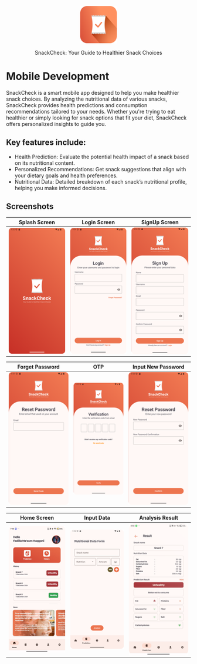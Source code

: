 <div align="center">
  <img src="https://github.com/SnackCheck-C242-PS242/.github/blob/cb18fd31cdea6d4550ba089fb3f19789e1cbf1c8/assests/App%20Ic.png" alt="Logo SnackCheck" style="width: 20%;">
  <p>SnackCheck: Your Guide to Healthier Snack Choices</p>
</div>

# Mobile Development
SnackCheck is a smart mobile app designed to help you make healthier snack choices. By analyzing the nutritional data of various snacks, SnackCheck provides health predictions and consumption recommendations tailored to your needs. Whether you're trying to eat healthier or simply looking for snack options that fit your diet, SnackCheck offers personalized insights to guide you.

## Key features include:
- Health Prediction: Evaluate the potential health impact of a snack based on its nutritional content.
- Personalized Recommendations: Get snack suggestions that align with your dietary goals and health preferences.
- Nutritional Data: Detailed breakdown of each snack’s nutritional profile, helping you make informed decisions.

## Screenshots

| Splash Screen                 | Login Screen                 | SignUp Screen                |
|-------------------------------|------------------------------|------------------------------|
| ![Splash Screen](https://github.com/SnackCheck-C242-PS242/Mobile-Development/blob/main/Screenshot/Splash%20Screen.png?raw=true) | ![Login Screen](https://github.com/SnackCheck-C242-PS242/Mobile-Development/blob/main/Screenshot/Login.png?raw=true) | ![SignUp Screen](https://github.com/SnackCheck-C242-PS242/Mobile-Development/blob/main/Screenshot/Sign%20Up.png?raw=true) |

| Forget Password               | OTP                          | Input New Password           |
|-------------------------------|------------------------------|------------------------------|
| ![Forget Password](https://github.com/SnackCheck-C242-PS242/Mobile-Development/blob/main/Screenshot/Forget%20Password.png?raw=true) | ![OTP](https://github.com/SnackCheck-C242-PS242/Mobile-Development/blob/main/Screenshot/OTP.png?raw=true) | ![Input New Password](https://github.com/SnackCheck-C242-PS242/Mobile-Development/blob/main/Screenshot/New%20Password.png?raw=true) |

| Home Screen                   | Input Data                   | Analysis Result              |
|-------------------------------|------------------------------|------------------------------|
| ![Home Screen](https://github.com/SnackCheck-C242-PS242/Mobile-Development/blob/main/Screenshot/Home.png?raw=true) | ![Input Data](https://github.com/SnackCheck-C242-PS242/Mobile-Development/blob/main/Screenshot/Prediction.png?raw=true) | ![Analysis Result](https://github.com/SnackCheck-C242-PS242/Mobile-Development/blob/main/Screenshot/Result.png?raw=true) |


